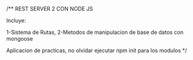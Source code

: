 /**
REST SERVER 2 CON NODE JS

Incluye:

1-Sistema de Rutas,
2-Metodos de manipulacion de base de datos con 
mongoose

Aplicacion de practicas,
 no olvidar ejecutar 
 npm init 
 para los modulos
*/